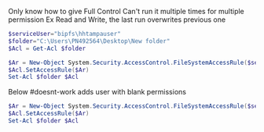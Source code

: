 Only know how to give Full Control
Can't run it multiple times for multiple permission Ex Read and Write, the last run overwrites previous one
```powershell
$serviceUser="bipfs\hhtampauser"
$folder="C:\Users\PN492564\Desktop\New folder"
$Acl = Get-Acl $folder

$Ar = New-Object System.Security.AccessControl.FileSystemAccessRule($serviceUser, "FullControl", "ContainerInherit,ObjectInherit", "None", "Allow")
$Acl.SetAccessRule($Ar)
Set-Acl $folder $Acl
```

Below #doesnt-work adds user with blank permissions
```powershell
$Ar = New-Object System.Security.AccessControl.FileSystemAccessRule($serviceUser, "FullControl", "Allow")
$Acl.SetAccessRule($Ar)
Set-Acl $folder $Acl
```